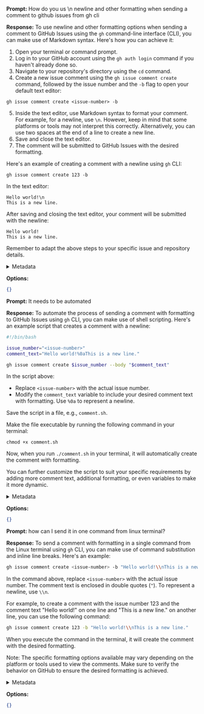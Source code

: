 **Prompt:**
How do you us \n newline and other formatting when sending a comment to github issues from gh cli

**Response:**
To use newline and other formatting options when sending a comment to GitHub Issues using the `gh` command-line interface (CLI), you can make use of Markdown syntax. Here's how you can achieve it:

1. Open your terminal or command prompt.
2. Log in to your GitHub account using the `gh auth login` command if you haven't already done so.
3. Navigate to your repository's directory using the `cd` command.
4. Create a new issue comment using the `gh issue comment create` command, followed by the issue number and the `-b` flag to open your default text editor:
```shell
gh issue comment create <issue-number> -b
```
5. Inside the text editor, use Markdown syntax to format your comment. For example, for a newline, use `\n`. However, keep in mind that some platforms or tools may not interpret this correctly. Alternatively, you can use two spaces at the end of a line to create a new line.
6. Save and close the text editor.
7. The comment will be submitted to GitHub Issues with the desired formatting.

Here's an example of creating a comment with a newline using `gh` CLI:

```shell
gh issue comment create 123 -b
```

In the text editor:
```
Hello world!\n
This is a new line.
```

After saving and closing the text editor, your comment will be submitted with the newline:

```
Hello world!
This is a new line.
```

Remember to adapt the above steps to your specific issue and repository details.

<details><summary>Metadata</summary>

- Duration: 9871 ms
- Datetime: 2023-08-31T16:17:55.568575
- Model: gpt-3.5-turbo-0613

</details>

**Options:**
```json
{}
```

**Prompt:**
It needs to be automated

**Response:**
To automate the process of sending a comment with formatting to GitHub Issues using `gh` CLI, you can make use of shell scripting. Here's an example script that creates a comment with a newline:

```bash
#!/bin/bash

issue_number="<issue-number>"
comment_text="Hello world!%0aThis is a new line."

gh issue comment create $issue_number --body "$comment_text"
```

In the script above:
- Replace `<issue-number>` with the actual issue number.
- Modify the `comment_text` variable to include your desired comment text with formatting. Use `%0a` to represent a newline.

Save the script in a file, e.g., `comment.sh`. 

Make the file executable by running the following command in your terminal:
```shell
chmod +x comment.sh
```

Now, when you run `./comment.sh` in your terminal, it will automatically create the comment with formatting.

You can further customize the script to suit your specific requirements by adding more comment text, additional formatting, or even variables to make it more dynamic.

<details><summary>Metadata</summary>

- Duration: 6170 ms
- Datetime: 2023-08-31T16:19:21.347887
- Model: gpt-3.5-turbo-0613

</details>

**Options:**
```json
{}
```

**Prompt:**
how can I send it in one command from linux terminal?

**Response:**
To send a comment with formatting in a single command from the Linux terminal using `gh` CLI, you can make use of command substitution and inline line breaks. Here's an example:

```bash
gh issue comment create <issue-number> -b "Hello world!\\nThis is a new line."
```

In the command above, replace `<issue-number>` with the actual issue number. The comment text is enclosed in double quotes (`"`). To represent a newline, use `\\n`.

For example, to create a comment with the issue number 123 and the comment text "Hello world!" on one line and "This is a new line." on another line, you can use the following command:

```bash
gh issue comment create 123 -b "Hello world!\\nThis is a new line."
```

When you execute the command in the terminal, it will create the comment with the desired formatting.

Note: The specific formatting options available may vary depending on the platform or tools used to view the comments. Make sure to verify the behavior on GitHub to ensure the desired formatting is achieved.

<details><summary>Metadata</summary>

- Duration: 5964 ms
- Datetime: 2023-08-31T16:28:46.071992
- Model: gpt-3.5-turbo-0613

</details>

**Options:**
```json
{}
```

